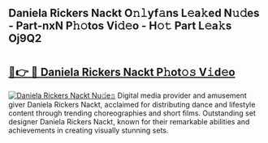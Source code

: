 ## Daniela Rickers Nackt O𝚗𝚕yf𝚊ns L𝚎a𝚔ed N𝚞𝚍es - Part-nxN P𝚑𝚘tos Vi𝚍𝚎o - H𝚘𝚝 Part L𝚎a𝚔s Oj9Q2

# <h2><a href="http://kf5bq1.oniu.top/?m=Daniela+Rickers+Nackt">🔗👉 🔴 Daniela Rickers Nackt P𝚑ot𝚘𝚜 V𝚒d𝚎o</a></h2>

[![Daniela Rickers Nackt Nu𝚍e𝚜](https://i.imgur.com/0qMVB7G.gif)](http://kf5bq1.oniu.top/?m=Daniela+Rickers+Nackt)
Digital media provider and amusement giver Daniela Rickers Nackt, acclaimed for distributing dance and lifestyle content through trending choreographies and short films. Outstanding set designer Daniela Rickers Nackt, known for their remarkable abilities and achievements in creating visually stunning sets.  
